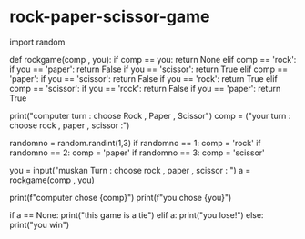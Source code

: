 # rock-paper-scissor-game


import random

def rockgame(comp , you):
    if comp ==  you:
        return None
    elif comp == 'rock':
        if you == 'paper':
            return False
        if you == 'scissor':
            return True
    elif comp == 'paper':
        if you == 'scissor':
            return False
        if you == 'rock':
            return True
    elif comp == 'scissor':
        if you == 'rock':
            return False
        if you == 'paper':
            return True


print("computer turn : choose Rock , Paper , Scissor")
comp = ("your turn : choose rock , paper , scissor :")

randomno = random.randint(1,3)
if randomno == 1:
    comp = 'rock'
if randomno == 2:
    comp = 'paper'
if randomno == 3:
    comp = 'scissor' 
       
you = input("muskan Turn : choose rock , paper , scissor : ")
a = rockgame(comp , you)

print(f"computer chose {comp}")
print(f"you chose {you}")

if a == None:
    print("this game is a tie")
elif a:
    print("you lose!")
else:
    print("you win")
